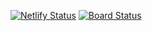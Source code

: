 [![Netlify Status](https://api.netlify.com/api/v1/badges/6b1d2c07-47ca-4e7d-9f92-946e5037b529/deploy-status)](https://app.netlify.com/sites/aubisse/deploys)
[![Board Status](https://dev.azure.com/AllieSilverUbisse/b8b1899d-a6b8-41fd-9b2f-4ed368bfc320/b9b3d8b8-8239-4d76-8c8e-32cde1d4f8b8/_apis/work/boardbadge/0a03272e-5646-4040-a2d0-6ca8fa17e6ed?columnOptions=1)](https://dev.azure.com/AllieSilverUbisse/b8b1899d-a6b8-41fd-9b2f-4ed368bfc320/_boards/board/t/b9b3d8b8-8239-4d76-8c8e-32cde1d4f8b8/Microsoft.RequirementCategory/)

